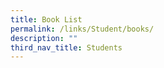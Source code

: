 ```yaml
---
title: Book List
permalink: /links/Student/books/
description: ""
third_nav_title: Students
---
```

